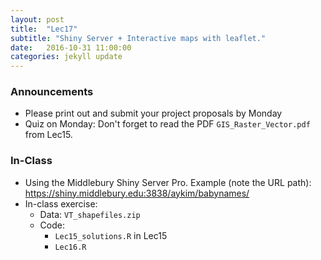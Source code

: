 ```yaml
---
layout: post
title:  "Lec17"
subtitle: "Shiny Server + Interactive maps with leaflet."
date:   2016-10-31 11:00:00
categories: jekyll update
---
```




### Announcements

* Please print out and submit your project proposals by Monday
* Quiz on Monday: Don't forget to read the PDF `GIS_Raster_Vector.pdf` from Lec15.




### In-Class

* Using the Middlebury Shiny Server Pro. Example (note the URL path): <a href = "https://shiny.middlebury.edu:3838/aykim/babynames/" target = "_blank">https://shiny.middlebury.edu:3838/aykim/babynames/</a>
* In-class exercise:
    + Data: `VT_shapefiles.zip`
    + Code:
        + `Lec15_solutions.R` in Lec15
        + `Lec16.R`






